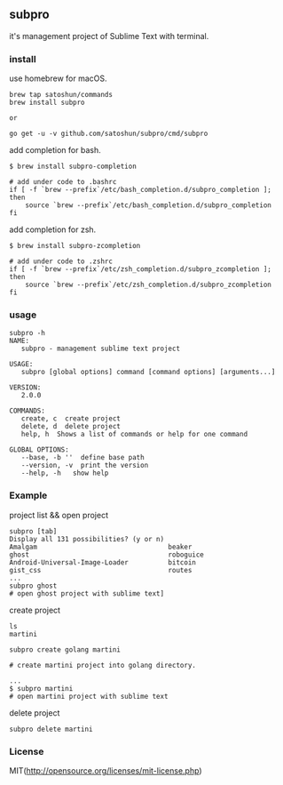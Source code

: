 ## subpro

it's management project of Sublime Text with terminal.

### install

use homebrew for macOS.

```shell
brew tap satoshun/commands
brew install subpro

or

go get -u -v github.com/satoshun/subpro/cmd/subpro
```

add completion for bash.

```shell
$ brew install subpro-completion

# add under code to .bashrc
if [ -f `brew --prefix`/etc/bash_completion.d/subpro_completion ]; then
    source `brew --prefix`/etc/bash_completion.d/subpro_completion
fi
```

add completion for zsh.

```shell
$ brew install subpro-zcompletion

# add under code to .zshrc
if [ -f `brew --prefix`/etc/zsh_completion.d/subpro_zcompletion ]; then
    source `brew --prefix`/etc/zsh_completion.d/subpro_zcompletion
fi
```

### usage

```shell
subpro -h
NAME:
   subpro - management sublime text project

USAGE:
   subpro [global options] command [command options] [arguments...]

VERSION:
   2.0.0

COMMANDS:
   create, c  create project
   delete, d  delete project
   help, h  Shows a list of commands or help for one command

GLOBAL OPTIONS:
   --base, -b ''  define base path
   --version, -v  print the version
   --help, -h   show help
```

### Example

project list && open project

```shell
subpro [tab]
Display all 131 possibilities? (y or n)
Amalgam                                 beaker                                  ghost                                   roboguice
Android-Universal-Image-Loader          bitcoin                                 gist_css                                routes
...
subpro ghost
# open ghost project with sublime text]
```

create project

```shell
ls
martini

subpro create golang martini

# create martini project into golang directory.

...
$ subpro martini
# open martini project with sublime text
```

delete project

```shell
subpro delete martini
```

### License

MIT(http://opensource.org/licenses/mit-license.php)
